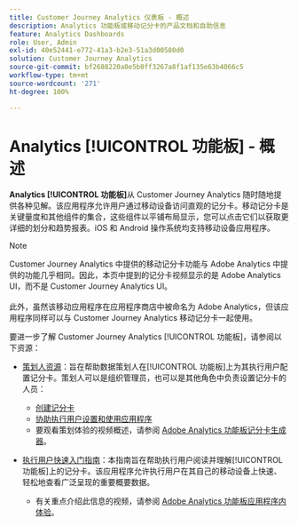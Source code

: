 ```yaml
---
title: Customer Journey Analytics 仪表板 - 概述
description: Analytics 功能板或移动记分卡的产品文档和自助信息
feature: Analytics Dashboards
role: User, Admin
exl-id: 40e52441-e772-41a3-b2e3-51a3d00580d0
solution: Customer Journey Analytics
source-git-commit: bf2688220a0e5b0ff3267a8f1af135e63b4066c5
workflow-type: tm+mt
source-wordcount: '271'
ht-degree: 100%

---
```


# Analytics [!UICONTROL 功能板] - 概述

**Analytics [!UICONTROL 功能板]**&#x200B;从 Customer Journey Analytics 随时随地提供各种见解。该应用程序允许用户通过移动设备访问直观的记分卡。移动记分卡是关键量度和其他组件的集合，这些组件以平铺布局显示，您可以点击它们以获取更详细的划分和趋势报表。iOS 和 Android 操作系统均支持移动设备应用程序。

>[!NOTE]
>
>Customer Journey Analytics 中提供的移动记分卡功能与 Adobe Analytics 中提供的功能几乎相同。因此，本页中提到的记分卡视频显示的是 Adobe Analytics UI，而不是 Customer Journey Analytics UI。<br/><br/>此外，虽然该移动应用程序在应用程序商店中被命名为 Adobe Analytics，但该应用程序同样可以与 Customer Journey Analytics 移动记分卡一起使用。

要进一步了解 Customer Journey Analytics [!UICONTROL 功能板]，请参阅以下资源：

* [策划人资源](/help/mobile-app/curator.md)：旨在帮助数据策划人在[!UICONTROL 功能板]上为其执行用户配置记分卡。策划人可以是组织管理员，也可以是其他角色中负责设置记分卡的人员：

   * [创建记分卡](/help/mobile-app/create-scorecard.md)
   * [协助执行用户设置和使用应用程序](/help/mobile-app/set-up-execs.md)
   * 要观看策划体验的视频概述，请参阅 [Adobe Analytics 功能板记分卡生成器](https://experienceleague.adobe.com/docs/analytics-learn/tutorials/additional-tools/analytics-dashboards/adobe-analytics-dashboards-scorecard-builder.html?lang=zh-Hans)。


* [执行用户快速入门指南](/help/mobile-app/executive.md)：本指南旨在帮助执行用户阅读并理解[!UICONTROL 功能板]上的记分卡。该应用程序允许执行用户在其自己的移动设备上快速、轻松地查看广泛呈现的重要概要数据。

   * 有关重点介绍此信息的视频，请参阅 [Adobe Analytics 功能板应用程序内体验](https://experienceleague.adobe.com/docs/analytics-learn/tutorials/additional-tools/analytics-dashboards/adobe-analytics-dashboards-in-app-experience.html?lang=zh-Hans)。
